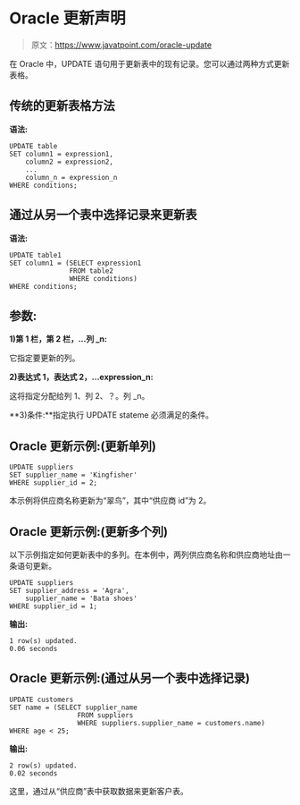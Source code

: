 # Oracle 更新声明

> 原文：<https://www.javatpoint.com/oracle-update>

在 Oracle 中，UPDATE 语句用于更新表中的现有记录。您可以通过两种方式更新表格。

## 传统的更新表格方法

**语法:**

```
UPDATE table
SET column1 = expression1,
    column2 = expression2,
    ...
    column_n = expression_n
WHERE conditions;

```

## 通过从另一个表中选择记录来更新表

**语法:**

```
UPDATE table1
SET column1 = (SELECT expression1
               FROM table2
               WHERE conditions)
WHERE conditions; 

```

## 参数:

**1)第 1 栏，第 2 栏，...列 _n:**

它指定要更新的列。

**2)表达式 1，表达式 2，...expression_n:**

这将指定分配给列 1、列 2、？。列 _n。

**3)条件:**指定执行 UPDATE stateme 必须满足的条件。

## Oracle 更新示例:(更新单列)

```
UPDATE suppliers
SET supplier_name = 'Kingfisher'
WHERE supplier_id = 2;

```

本示例将供应商名称更新为“翠鸟”，其中“供应商 id”为 2。

## Oracle 更新示例:(更新多个列)

以下示例指定如何更新表中的多列。在本例中，两列供应商名称和供应商地址由一条语句更新。

```
UPDATE suppliers
SET supplier_address = 'Agra',
    supplier_name = 'Bata shoes'
WHERE supplier_id = 1;

```

**输出:**

```
1 row(s) updated.
0.06 seconds

```

## Oracle 更新示例:(通过从另一个表中选择记录)

```
UPDATE customers
SET name = (SELECT supplier_name
                 FROM suppliers
                 WHERE suppliers.supplier_name = customers.name)
WHERE age < 25;

```

**输出:**

```
2 row(s) updated.
0.02 seconds

```

这里，通过从“供应商”表中获取数据来更新客户表。